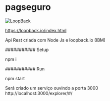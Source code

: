 # pagseguro

[![LoopBack](https://github.com/strongloop/loopback-next/raw/master/docs/site/imgs/branding/Powered-by-LoopBack-Badge-(blue)-@2x.png)](http://loopback.io/)


https://loopback.io/index.html


Api Rest criada com Node Js e loopback.io (IBM)


########### Setup

npm i

########### Run

npm start






Será criado um serviço ouvindo a porta 3000
http://localhost:3000/explorer/#/